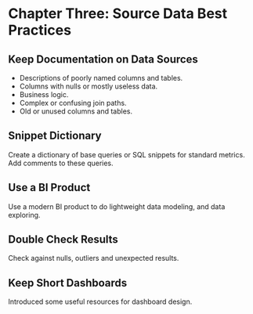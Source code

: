 # Chapter Three: Source Data Best Practices

## Keep Documentation on Data Sources
- Descriptions of poorly named columns and tables.
- Columns with nulls or mostly useless data.
- Business logic.
- Complex or confusing join paths.
- Old or unused columns and tables.

## Snippet Dictionary
Create a dictionary of base queries or SQL snippets for standard metrics. Add comments to these queries.

## Use a BI Product
Use a modern BI product to do lightweight data modeling, and data exploring.

## Double Check Results
Check against nulls, outliers and unexpected results.

## Keep Short Dashboards
Introduced some useful resources for dashboard design.
